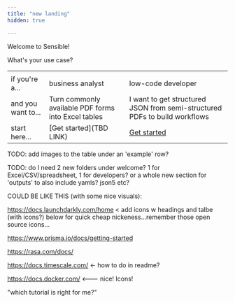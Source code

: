 ```yaml
---
title: "new landing"
hidden: true

---
```


Welcome to Sensible!

What's your use case?

|                    |                                                     |                                                              |
| ------------------ | --------------------------------------------------- | ------------------------------------------------------------ |
|                    |                                                     |                                                              |
| if you're a...     | business analyst                                    | low-code developer                                           |
| and you want to... | Turn commonly available PDF forms into Excel tables | I want to get structured JSON from semi-structured PDFs to build workflows |
| start here...      | [Get started](TBD LINK)                             | [Get started](doc:quickstart)                                |



TODO: add images to the table under an 'example' row?



TODO: do I need 2 new folders under welcome? 1 for Excel/CSV/spreadsheet, 1 for developers?  or a whole new section for 'outputs' to also include yamls? json5 etc? 





COULD BE LIKE THIS (with some nice visuals):



https://docs.launchdarkly.com/home < add icons w headings and talbe (with icons?) below for quick cheap nickeness...remember those open source icons...



https://www.prisma.io/docs/getting-started

https://rasa.com/docs/

https://docs.timescale.com/ <- how to do in readme? 

https://docs.docker.com/ <--- nice! Icons! 







"which tutorial is right for me?"









